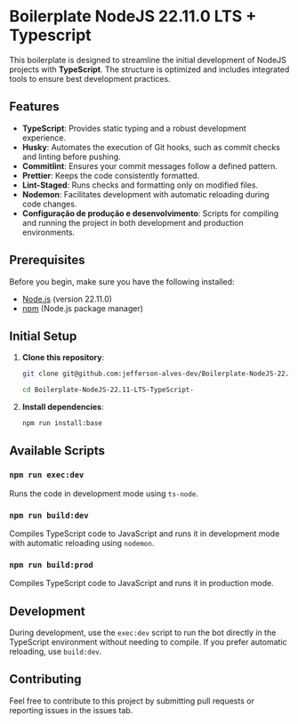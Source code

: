 # Boilerplate NodeJS 22.11.0 LTS + Typescript

This boilerplate is designed to streamline the initial development of NodeJS projects with **TypeScript**. The structure is optimized and includes integrated tools to ensure best development practices.

## Features

- **TypeScript**: Provides static typing and a robust development experience.
- **Husky**: Automates the execution of Git hooks, such as commit checks and linting before pushing.
- **Commitlint**: Ensures your commit messages follow a defined pattern.
- **Prettier**: Keeps the code consistently formatted.
- **Lint-Staged**: Runs checks and formatting only on modified files.
- **Nodemon**: Facilitates development with automatic reloading during code changes.
- **Configuração de produção e desenvolvimento**: Scripts for compiling and running the project in both development and production environments.

## Prerequisites

Before you begin, make sure you have the following installed:

- [Node.js](https://nodejs.org/) (version 22.11.0)
- [npm](https://www.npmjs.com/) (Node.js package manager)

## Initial Setup

1. **Clone this repository**:

   ```bash
   git clone git@github.com:jefferson-alves-dev/Boilerplate-NodeJS-22.11-LTS-TypeScript-.git
   ```

   ```bash
   cd Boilerplate-NodeJS-22.11-LTS-TypeScript-
   ```

2. **Install dependencies**:

   ```bash
   npm run install:base
   ```

## Available Scripts

### `npm run exec:dev`

Runs the code in development mode using `ts-node`.

### `npm run build:dev`

Compiles TypeScript code to JavaScript and runs it in development mode with automatic reloading using `nodemon`.

### `npm run build:prod`

Compiles TypeScript code to JavaScript and runs it in production mode.

## Development

During development, use the `exec:dev` script to run the bot directly in the TypeScript environment without needing to compile.
If you prefer automatic reloading, use `build:dev`.

## Contributing

Feel free to contribute to this project by submitting pull requests or reporting issues in the issues tab.
